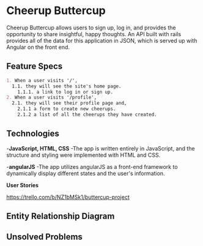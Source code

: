 
# Cheerup Buttercup
Cheerup Buttercup allows users to sign up, log in, and provides the opportunity to share insightful, happy thoughts. An API built with rails provides all of the data for this application in JSON, which is served up with Angular on the front end.

## Feature Specs
```markdown
1. When a user visits '/',
  1.1. they will see the site's home page.
    1.1.1. a link to log in or sign up.
2. When a user visits '/profile',
  2.1. they will see their profile page and,
    2.1.1 a form to create new cheerups.
    2.1.2 a list of all the cheerups they have created.
```
## Technologies

-**JavaScript, HTML, CSS**
-The app is written entirely in JavaScript, and the structure and styling were implemented with HTML and CSS.

-**angularJS**
-The app utilizes angularJS as a front-end framework to dynamically display different states and the user's information.

**User Stories**

https://trello.com/b/NZ1bMSk1/buttercup-project

## Entity Relationship Diagram

## Unsolved Problems
